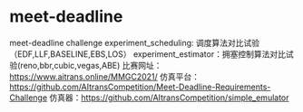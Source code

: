 # meet-deadline
meet-deadline challenge
experiment_scheduling: 调度算法对比试验（EDF,LLF,BASELINE,EBS,LOS）
experiment_estimator：拥塞控制算法对比试验(reno,bbr,cubic,vegas,ABE)
比赛网址：https://www.aitrans.online/MMGC2021/
仿真平台：https://github.com/AItransCompetition/Meet-Deadline-Requirements-Challenge
仿真器：https://github.com/AItransCompetition/simple_emulator
